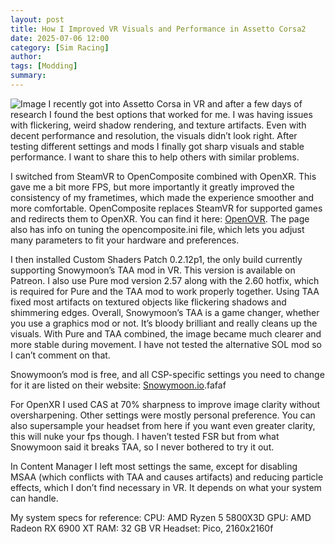 ```yaml
---
layout: post
title: How I Improved VR Visuals and Performance in Assetto Corsa2
date: 2025-07-06 12:00
category: [Sim Racing] 
author: 
tags: [Modding]
summary: 
---
```

![Image](https://www.roadtovr.com/wp-content/uploads/2017/03/assetto-corsa-vr.jpg)
I recently got into Assetto Corsa in VR and after a few days of research I found the best options that worked for me. I was having issues with flickering, weird shadow rendering, and texture artifacts. Even with decent performance and resolution, the visuals didn’t look right. After testing different settings and mods I finally got sharp visuals and stable performance. I want to share this to help others with similar problems.

I switched from SteamVR to OpenComposite combined with OpenXR. This gave me a bit more FPS, but more importantly it greatly improved the consistency of my frametimes, which made the experience smoother and more comfortable. OpenComposite replaces SteamVR for supported games and redirects them to OpenXR. You can find it here: [OpenOVR](https://gitlab.com/znixian/OpenOVR). The page also has info on tuning the opencomposite.ini file, which lets you adjust many parameters to fit your hardware and preferences.

I then installed Custom Shaders Patch 0.2.12p1, the only build currently supporting Snowymoon’s TAA mod in VR. This version is available on Patreon. I also use Pure mod version 2.57 along with the 2.60 hotfix, which is required for Pure and the TAA mod to work properly together. Using TAA fixed most artifacts on textured objects like flickering shadows and shimmering edges. Overall, Snowymoon’s TAA is a game changer, whether you use a graphics mod or not. It’s bloody brilliant and really cleans up the visuals. With Pure and TAA combined, the image became much clearer and more stable during movement. I have not tested the alternative SOL mod so I can’t comment on that.

Snowymoon’s mod is free, and all CSP-specific settings you need to change for it are listed on their website: [Snowymoon.io](https://snowymoon.io/).fafaf

For OpenXR I used CAS at 70% sharpness to improve image clarity without oversharpening. Other settings were mostly personal preference. You can also supersample your headset from here if you want even greater clarity, this will nuke your fps though. I haven’t tested FSR but from what Snowymoon said it breaks TAA, so I never bothered to try it out.

In Content Manager I left most settings the same, except for disabling MSAA (which conflicts with TAA and causes artifacts) and reducing particle effects, which I don’t find necessary in VR. It depends on what your system can handle.

My system specs for reference: CPU: AMD Ryzen 5 5800X3D GPU: AMD Radeon RX 6900 XT RAM: 32 GB VR Headset: Pico, 2160x2160f
